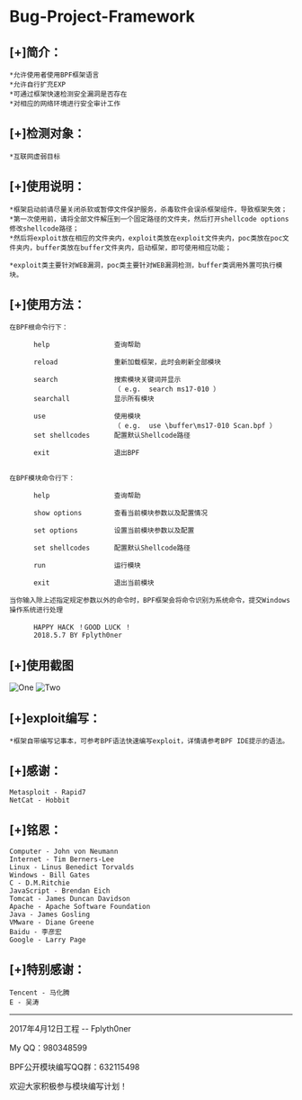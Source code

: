 Bug-Project-Framework
======================
[+]简介：
---------
	*允许使用者使用BPF框架语言
	*允许自行扩充EXP
	*可通过框架快速检测安全漏洞是否存在
	*对相应的网络环境进行安全审计工作


[+]检测对象：
---------------
	*互联网虚弱目标


[+]使用说明：
---------------
	*框架启动前请尽量关闭杀软或暂停文件保护服务，杀毒软件会误杀框架组件，导致框架失效；
	*第一次使用前，请将全部文件解压到一个固定路径的文件夹，然后打开shellcode options修改shellcode路径；
	*然后将exploit放在相应的文件夹内，exploit类放在exploit文件夹内，poc类放在poc文件夹内，buffer类放在buffer文件夹内，启动框架，即可使用相应功能；

	*exploit类主要针对WEB漏洞，poc类主要针对WEB漏洞检测，buffer类调用外置可执行模块。

[+]使用方法：
------------------

    在BPF根命令行下：

          help                查询帮助

          reload              重新加载框架，此时会刷新全部模块

          search              搜索模块关键词并显示
                              （ e.g.  search ms17-010 ）
          searchall           显示所有模块

          use                 使用模块
                              （ e.g.  use \buffer\ms17-010 Scan.bpf ）
          set shellcodes      配置默认Shellcode路径

          exit                退出BPF


    在BPF模块命令行下：

          help                查询帮助

          show options        查看当前模块参数以及配置情况

          set options         设置当前模块参数以及配置

          set shellcodes      配置默认Shellcode路径

          run                 运行模块

          exit                退出当前模块

    当你输入除上述指定规定参数以外的命令时，BPF框架会将命令识别为系统命令，提交Windows操作系统进行处理

          HAPPY HACK ！GOOD LUCK ！
          2018.5.7 BY Fplyth0ner

[+]使用截图
-------------
![One](https://github.com/Fplyth0ner-Combie/Bug-Project-Framework/blob/master/images/1.jpg)
![Two](https://github.com/Fplyth0ner-Combie/Bug-Project-Framework/blob/master/images/2.jpg)

[+]exploit编写：
----------------
	*框架自带编写记事本，可参考BPF语法快速编写exploit，详情请参考BPF IDE提示的语法。


[+]感谢：
---------------
	Metasploit - Rapid7
	NetCat - Hobbit

[+]铭恩：
-----------
	Computer - John von Neumann
	Internet - Tim Berners-Lee
	Linux - Linus Benedict Torvalds
	Windows - Bill Gates
	C - D.M.Ritchie
	JavaScript - Brendan Eich
	Tomcat - James Duncan Davidson
	Apache - Apache Software Foundation
	Java - James Gosling
	VMware - Diane Greene
	Baidu - 李彦宏
	Google - Larry Page


[+]特别感谢：
-------------
	Tencent - 马化腾
	E - 吴涛

---------------------------------
2017年4月12日工程  -- Fplyth0ner

My QQ：980348599

BPF公开模块编写QQ群：632115498

欢迎大家积极参与模块编写计划！
